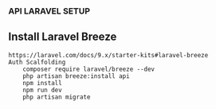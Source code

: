 
### API LARAVEL SETUP

## Install Laravel Breeze
    https://laravel.com/docs/9.x/starter-kits#laravel-breeze
    Auth Scalfolding
        composer require laravel/breeze --dev
        php artisan breeze:install api
        npm install
        npm run dev
        php artisan migrate
            
